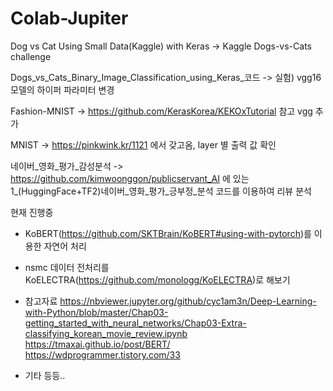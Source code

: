 # Colab-Jupiter

Dog vs Cat Using Small Data(Kaggle) with Keras ->  Kaggle Dogs-vs-Cats challenge

Dogs_vs_Cats_Binary_Image_Classification_using_Keras_코드 -> 실험) vgg16 모델의 하이퍼 파라미터 변경

Fashion-MNIST -> https://github.com/KerasKorea/KEKOxTutorial 참고 vgg 추가

MNIST -> https://pinkwink.kr/1121 에서 갖고옴, layer 별 출력 값 확인

네이버_영화_평가_감성분석 -> https://github.com/kimwoonggon/publicservant_AI 에 있는 1_(HuggingFace+TF2)네이버_영화_평가_긍부정_분석 코드를 이용하여 리뷰 분석

현재 진행중
- KoBERT(https://github.com/SKTBrain/KoBERT#using-with-pytorch)를 이용한 자연어 처리
- nsmc 데이터 전처리를 KoELECTRA(https://github.com/monologg/KoELECTRA)로 해보기


- 참고자료
https://nbviewer.jupyter.org/github/cyc1am3n/Deep-Learning-with-Python/blob/master/Chap03-getting_started_with_neural_networks/Chap03-Extra-classifying_korean_movie_review.ipynb
https://tmaxai.github.io/post/BERT/
https://wdprogrammer.tistory.com/33
- 기타 등등..
